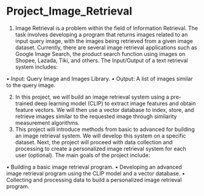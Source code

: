 # Project_Image_Retrieval
1. Image Retrieval is a problem within the field of Information Retrieval. The task involves developing a program that returns images related to an input query image, with the images being retrieved from a given image dataset. Currently, there are several image retrieval applications such as Google Image Search, the product search function using images on Shopee, Lazada, Tiki, and others.
The Input/Output of a text retrieval system includes:

• Input: Query Image and Images Library.
• Output: A list of images similar to the query image.

2. In this project, we will build an image retrieval system using a pre-trained deep learning model (CLIP) to extract image features and obtain feature vectors. We will then use a vector database to index, store, and retrieve images similar to the requested image through similarity measurement algorithms.
3. This project will introduce methods from basic to advanced for building an image retrieval system. We will develop this system on a specific dataset. Next, the project will proceed with data collection and processing to create a personalized image retrieval system for each user (optional). The main goals of the project include:
  
• Building a basic image retrieval program.
• Developing an advanced image retrieval program using the CLIP model and a vector database.
• Collecting and processing data to build a personalized image retrieval program.
